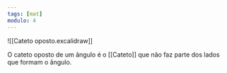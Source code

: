 ```yaml
---
tags: [mat]
modulo: 4
---
```


![[Cateto oposto.excalidraw]]

O cateto oposto de um ângulo é o [[Cateto]] que não faz parte dos lados que formam o ângulo.